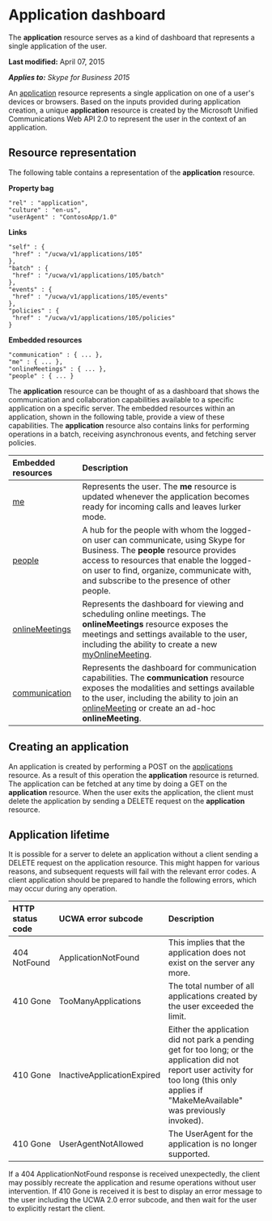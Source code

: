 
# Application dashboard
The **application** resource serves as a kind of dashboard that represents a single application of the user.

 **Last modified:** April 07, 2015

 _**Applies to:** Skype for Business 2015_




An [application](application_ref.md) resource represents a single application on one of a user's devices or browsers. Based on the inputs provided during application creation, a unique **application** resource is created by the Microsoft Unified Communications Web API 2.0 to represent the user in the context of an application.

## Resource representation
<a name="sectionSection0"> </a>

The following table contains a representation of the **application** resource.


**Property bag**
```
"rel" : "application",
"culture" : "en-us",
"userAgent" : "ContosoApp/1.0"
```

**Links**
```
"self" : { 
 "href" : "/ucwa/v1/applications/105" 
},
"batch" : {
 "href" : "/ucwa/v1/applications/105/batch"
},
"events" : {
 "href" : "/ucwa/v1/applications/105/events"
},
"policies" : {
 "href" : "/ucwa/v1/applications/105/policies"
}
```

**Embedded resources**
```
"communication" : { ... },
"me" : { ... },
"onlineMeetings" : { ... },
"people" : { ... }

```


The **application** resource can be thought of as a dashboard that shows the communication and collaboration capabilities available to a specific application on a specific server. The embedded resources within an application, shown in the following table, provide a view of these capabilities. The **application** resource also contains links for performing operations in a batch, receiving asynchronous events, and fetching server policies.



|**Embedded resources**|**Description**|
|:-----|:-----|
| [me](me_ref.md)|Represents the user. The **me** resource is updated whenever the application becomes ready for incoming calls and leaves lurker mode.|
| [people](people_ref.md)|A hub for the people with whom the logged-on user can communicate, using Skype for Business. The **people** resource provides access to resources that enable the logged-on user to find, organize, communicate with, and subscribe to the presence of other people.|
| [onlineMeetings](onlineMeetings_ref.md)|Represents the dashboard for viewing and scheduling online meetings. The **onlineMeetings** resource exposes the meetings and settings available to the user, including the ability to create a new [myOnlineMeeting](myOnlineMeeting_ref.md).|
| [communication](communication_ref.md)|Represents the dashboard for communication capabilities. The **communication** resource exposes the modalities and settings available to the user, including the ability to join an [onlineMeeting](onlineMeeting_ref.md) or create an ad-hoc **onlineMeeting**.|

## Creating an application
<a name="sectionSection1"> </a>

An application is created by performing a POST on the [applications](applications_ref.md) resource. As a result of this operation the **application** resource is returned. The application can be fetched at any time by doing a GET on the **application** resource. When the user exits the application, the client must delete the application by sending a DELETE request on the **application** resource.


## Application lifetime
<a name="sectionSection2"> </a>

It is possible for a server to delete an application without a client sending a DELETE request on the application resource. This might happen for various reasons, and subsequent requests will fail with the relevant error codes. A client application should be prepared to handle the following errors, which may occur during any operation.



|**HTTP status code**|**UCWA error subcode**|**Description**|
|:-----|:-----|:-----|
|404 NotFound|ApplicationNotFound|This implies that the application does not exist on the server any more.|
|410 Gone|TooManyApplications|The total number of all applications created by the user exceeded the limit.|
|410 Gone|InactiveApplicationExpired|Either the application did not park a pending get for too long; or the application did not report user activity for too long (this only applies if "MakeMeAvailable" was previously invoked).|
|410 Gone|UserAgentNotAllowed|The UserAgent for the application is no longer supported.|
If a 404 ApplicationNotFound response is received unexpectedly, the client may possibly recreate the application and resume operations without user intervention. If 410 Gone is received it is best to display an error message to the user including the UCWA 2.0 error subcode, and then wait for the user to explicitly restart the client.

